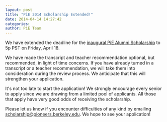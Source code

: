 ```yaml
---
layout: post
title: "PiE 2014 Scholarship Extended!"
date: 2014-04-14 14:27:42
categories: 
author: PiE Team
---
```


We have extended the deadline for the [inaugural PiE Alumni Scholarship][0] to 5p PST on Friday, April 18\. 

We have made the transcript and teacher recommendation optional, but recommended, in light of time concerns. If you have already turned in a transcript or a teacher recommendation, we will take them into consideration during the review process. We anticipate that this will strengthen your application.

It's not too late to start the application! We strongly encourage every senior to apply since we are drawing from a limited pool of applicants. All those that apply have very good odds of receiving the scholarship.

Please let us know if you encounter difficulties of any kind by emailing scholarship@pioneers.berkeley.edu. We hope to see your application!

  


[0]: /programs/scholarship/